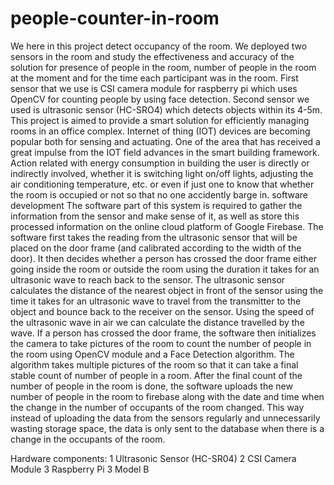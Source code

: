 # people-counter-in-room
We here in this project detect occupancy of the room. We deployed two sensors in the room and study the effectiveness and accuracy of the solution for presence of people in the room, number of people in the room at the moment and for the time each participant was in the room. First sensor that we use is CSI camera module for raspberry pi which uses OpenCV for counting people by using face detection. Second sensor we used is ultrasonic sensor (HC-SRO4) which detects objects within its 4-5m.
This project is aimed to provide a smart solution for efficiently managing rooms in an office complex. Internet of thing (IOT) devices are becoming popular both for sensing and actuating. One of the area that has received a great impulse from the IOT field advances in the smart building framework. Action related with energy consumption in building the user is directly or indirectly involved, whether it is switching light on/off lights, adjusting the air conditioning temperature, etc. or even if just one to know that whether the room is occupied or not so that no one accidently barge in.
software development
The software part of this system is required to gather the information from the sensor and make sense of it, as well as store this processed information on the online cloud platform of Google Firebase. 
The software first takes the reading from the ultrasonic sensor that will be placed on the door frame (and calibrated according to the width of the door). It then decides whether a person has crossed the door frame either going inside the room or outside the room using the duration it takes for an ultrasonic wave to reach back to the sensor.  The ultrasonic sensor calculates the distance of the nearest object in front of the sensor using the time it takes for an ultrasonic wave to travel from the transmitter to the object and bounce back to the receiver on the sensor. Using the speed of the ultrasonic wave in air we can calculate the distance travelled by the wave.
If a person has crossed the door frame, the software then initializes the camera to take pictures of the room to count the number of people in the room using OpenCV module and a Face Detection algorithm. The algorithm takes multiple pictures of the room so that it can take a final stable count of number of people in a room. After the final count of the number of people in the room is done, the software uploads the new number of people in the room to firebase along with the date and time when the change in the number of occupants of the room changed. 
This way instead of uploading the data from the sensors regularly and unnecessarily wasting storage space, the data is only sent to the database when there is a change in the occupants of the room.

Hardware components:
1 Ultrasonic Sensor (HC-SR04)
2 CSI Camera Module
3 Raspberry Pi 3 Model B
